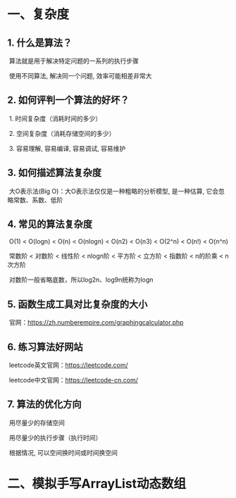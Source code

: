 # 一、复杂度

## 1. 什么是算法？

​		算法就是用于解决特定问题的一系列的执行步骤

​		使用不同算法, 解决同一个问题, 效率可能相差非常大

## 2. 如何评判一个算法的好坏？

​		1. 时间复杂度（消耗时间的多少）

​		2. 空间复杂度（消耗存储空间的多少）

​		3. 容易理解, 容易编译, 容易调试, 容易维护

## 3. 如何描述算法复杂度

​		大O表示法(Big O)：大O表示法仅仅是一种粗略的分析模型, 是一种估算, 它会忽略常数、系数、低阶

## 4. 常见的算法复杂度

​		O(1) < O(logn) < O(n) < O(nlogn) < O(n2) < O(n3) < O(2^n) < O(n!) < O(n^n) 

​		常数阶 < 对数阶 < 线性阶 < nlogn阶 < 平方阶 < 立方阶 < 指数阶 < n的阶乘 < n次方阶

​		对数阶一般省略底数，所以log2n、log9n统称为logn

## 5. 函数生成工具对比复杂度的大小

​		官网：https://zh.numberempire.com/graphingcalculator.php

## 6. 练习算法好网站

​		leetcode英文官网：https://leetcode.com/

​		leetcode中文官网：https://leetcode-cn.com/

## 7. 算法的优化方向

​		用尽量少的存储空间

​		用尽量少的执行步骤（执行时间）

​		根据情况, 可以空间换时间或时间换空间

# 二、模拟手写ArrayList动态数组
